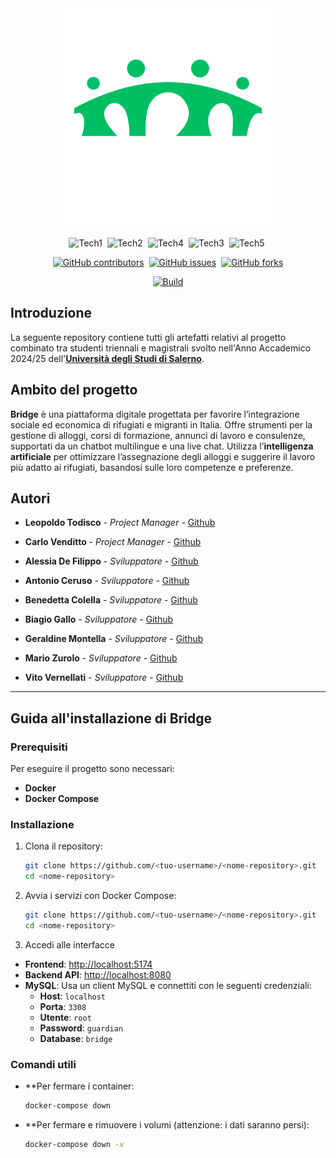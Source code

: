 <div align = "center">



<img src="documentation/LOGO/IMG_1581.PNG" alt="logo" width="350"/>


![Tech1](https://img.shields.io/badge/React-20232A?style=for-the-badge&logo=react&logoColor=61DAFB)&nbsp;
![Tech2](https://img.shields.io/badge/Spring-6DB33F?style=for-the-badge&logo=spring&logoColor=white)&nbsp;
![Tech4](https://img.shields.io/badge/JWT-000000?style=for-the-badge&logo=JSON%20web%20tokens&logoColor=white)&nbsp;
![Tech3](https://img.shields.io/badge/MySQL-005C84?style=for-the-badge&logo=mysql&logoColor=white)&nbsp;
![Tech5](https://img.shields.io/badge/-MongoDB-13aa52?style=for-the-badge&logo=mongodb&logoColor=white)&nbsp;

[![GitHub contributors](https://img.shields.io/github/contributors/leotodisco/Bridge?style=for-the-badge)](https://GitHub.com/leotodisco/Bridge/graphs/contributors)&nbsp;
[![GitHub issues](https://img.shields.io/github/issues/leotodisco/Bridge?style=for-the-badge)](https://GitHub.com/leotodisco/Bridge/issues)&nbsp;
[![GitHub forks](https://img.shields.io/github/forks/leotodisco/Bridge?style=for-the-badge)](https://GitHub.com/leotodisco/Bridge/fork)

[![Build](https://img.shields.io/github/actions/workflow/status/leotodisco/Bridge/maven.yml?label=JAVA%20CI%20WITH%20MAVEN&style=for-the-badge)
](https://github.com/leotodisco/Bridge/actions/workflows/maven.yml)
<!-- Qui un giorno ci sarà la nostra roba e non quella di Heartcare, ma fino a che non abbiamo un CI/CD non si può--->



</div>

## Introduzione
La seguente repository contiene tutti gli artefatti relativi al progetto combinato tra studenti triennali e magistrali svolto nell'Anno Accademico 2024/25 dell'<a href="https://www.unisa.it">**Università degli Studi di Salerno**</a>.

## Ambito del progetto
**Bridge** è una piattaforma digitale progettata per favorire l’integrazione sociale ed economica di rifugiati e migranti in Italia. Offre strumenti per la gestione di alloggi, corsi di formazione, annunci di lavoro e consulenze, supportati da un chatbot multilingue e una live chat. Utilizza l’**intelligenza artificiale** per ottimizzare l’assegnazione degli alloggi e suggerire il lavoro più adatto ai rifugiati, basandosi sulle loro competenze e preferenze.

## Autori

- **Leopoldo Todisco**        - *Project Manager*   - [Github](https://github.com/leotodisco)

- **Carlo Venditto**          - *Project Manager*   - [Github](https://github.com/carlovend)

- **Alessia De Filippo**        - *Sviluppatore*      - [Github](https://github.com/al3ssiaDeFilippo)

- **Antonio Ceruso**      - *Sviluppatore*      - [Github](https://github.com/PureLoop)

- **Benedetta Colella**   - *Sviluppatore*      - [Github](https://github.com/miskassi)

- **Biagio Gallo**          - *Sviluppatore*      - [Github](https://github.com/Biagista)

- **Geraldine Montella**          - *Sviluppatore*      - [Github](https://github.com/GuardianMont)

- **Mario Zurolo**  - *Sviluppatore*      - [Github](https://github.com/MarioZurolo)
  
- **Vito Vernellati**  - *Sviluppatore*      - [Github](https://github.com/Vito-03)


---

## Guida all'installazione di Bridge

### Prerequisiti
Per eseguire il progetto sono necessari:
- **Docker**
- **Docker Compose**

### Installazione
1. Clona il repository:
   ```bash
   git clone https://github.com/<tuo-username>/<nome-repository>.git
   cd <nome-repository>
   
2. Avvia i servizi con Docker Compose:
    ```bash
   git clone https://github.com/<tuo-username>/<nome-repository>.git
   cd <nome-repository>

3. Accedi alle interfacce
- **Frontend**: [http://localhost:5174](http://localhost:5174)
- **Backend API**: [http://localhost:8080](http://localhost:8080)
- **MySQL**: Usa un client MySQL e connettiti con le seguenti credenziali:
    - **Host**: `localhost`
    - **Porta**: `3308`
    - **Utente**: `root`
    - **Password**: `guardian`
    - **Database**: `bridge`

### Comandi utili
- **Per fermare i container:
    ```bash
   docker-compose down

- **Per fermare e rimuovere i volumi (attenzione: i dati saranno persi):
    ```bash
   docker-compose down -v